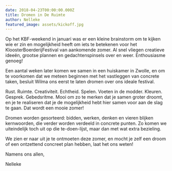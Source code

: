 ```yaml
---
date: 2018-04-23T00:00:00.000Z
title: Dromen in De Ruimte
author: Nelleke
featured_image: assets/kickoff.jpg
---
```

Op het KBF-weekend in januari was er een kleine brainstorm om te kijken wie er zin en mogelijkheid heeft om iets te betekenen voor het KloosterBoerderijFestival van aankomende zomer. Al snel vliegen creatieve ideeën, grootse plannen en gedachtenspinsels over en weer.  Enthousiasme genoeg!

Een aantal weken later komen we samen in een huiskamer in Zwolle, en om te voorkomen dat we meteen beginnen met het vastleggen van concrete taken, besluit Wilma ons eerst te laten dromen over ons ideale festival.

Rust. Ruimte. Creativiteit. Echtheid. Spelen. Voeten in de modder. Kleuren. Gesprek. Gebedsritme. Mooi om zo te merken dat je samen groter droomt, en je te realiseren dat je de mogelijkheid hebt hier samen voor aan de slag te gaan. Dat wordt een mooie zomer!

Dromen worden gesorteerd: bidden, werken, denken en vieren blijken kernwoorden, die verder worden verdeeld in concrete punten. Zo komen we uiteindelijk toch uit op die te-doen-lijst, maar dan met wat extra bezieling.

We zien er naar uit je te ontmoeten deze zomer, en mocht je zelf een droom of een ontzettend concreet plan hebben, laat het ons weten! 

Namens ons allen,

Nelleke
